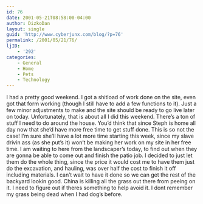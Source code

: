 ```yaml
---
id: 76
date: 2001-05-21T08:58:00-04:00
author: DizkoDan
layout: single
guid: 'http://www.cyberjunx.com/blog/?p=76'
permalink: /2001/05/21/76/
ljID:
    - '292'
categories:
    - General
    - Home
    - Pets
    - Technology
---
```


I had a pretty good weekend. I got a shitload of work done on the site, even got that form working (though I still have to add a few functions to it). Just a few minor adjustments to make and the site should be ready to go live later on today. Unfortunately, that is about all I did this weekend. There’s a ton of stuff I need to do around the house. You’d think that since Steph is home all day now that she’d have more free time to get stuff done. This is so not the case! I’m sure she’ll have a lot more time starting this week, since my slave drivin ass (as she put’s it) won’t be making her work on my site in her free time. I am waiting to here from the landscaper’s today, to find out when they are gonna be able to come out and finish the patio job. I decided to just let them do the whole thing, since the price it would cost me to have them just do the excavation, and hauling, was over half the cost to finish it off including materials. I can’t wait to have it done so we can get the rest of the backyard lookin good. China is killing all the grass out there from peeing on it. I need to figure out if theres something to help avoid it. I dont remember my grass being dead when I had dog’s before.
